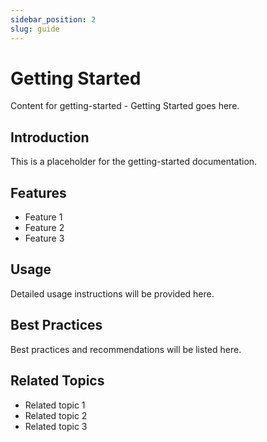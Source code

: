 ```yaml
---
sidebar_position: 2
slug: guide
---
```


# Getting Started

Content for getting-started - Getting Started goes here.

## Introduction

This is a placeholder for the getting-started documentation.

## Features

- Feature 1
- Feature 2
- Feature 3

## Usage

Detailed usage instructions will be provided here.

## Best Practices

Best practices and recommendations will be listed here.

## Related Topics

- Related topic 1
- Related topic 2
- Related topic 3
